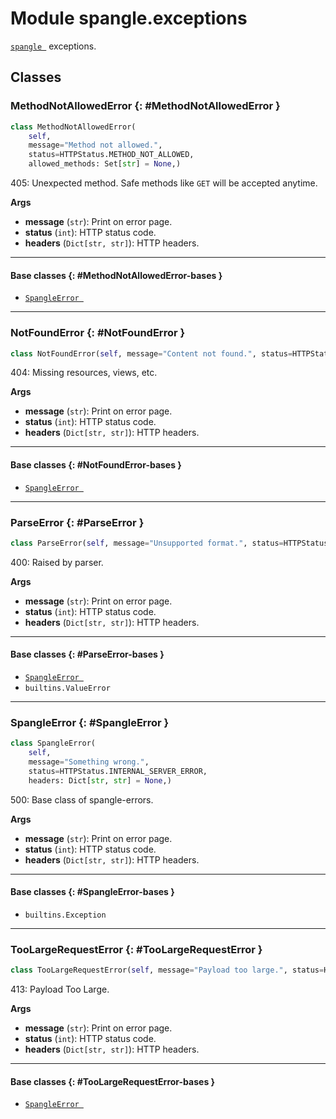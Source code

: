 # Module spangle.exceptions

[`spangle `](../) exceptions.


## Classes

### MethodNotAllowedError {: #MethodNotAllowedError }

```python
class MethodNotAllowedError(
    self,
    message="Method not allowed.",
    status=HTTPStatus.METHOD_NOT_ALLOWED,
    allowed_methods: Set[str] = None,)
```

405: Unexpected method. Safe methods like `GET` will be accepted anytime.

**Args**

* **message** (`str`): Print on error page.
* **status** (`int`): HTTP status code.
* **headers** (`Dict[str, str]`): HTTP headers.


------

#### Base classes {: #MethodNotAllowedError-bases }

* [`SpangleError `](./#SpangleError)


------

### NotFoundError {: #NotFoundError }

```python
class NotFoundError(self, message="Content not found.", status=HTTPStatus.NOT_FOUND)
```

404: Missing resources, views, etc.

**Args**

* **message** (`str`): Print on error page.
* **status** (`int`): HTTP status code.
* **headers** (`Dict[str, str]`): HTTP headers.


------

#### Base classes {: #NotFoundError-bases }

* [`SpangleError `](./#SpangleError)


------

### ParseError {: #ParseError }

```python
class ParseError(self, message="Unsupported format.", status=HTTPStatus.BAD_REQUEST)
```

400: Raised by parser.

**Args**

* **message** (`str`): Print on error page.
* **status** (`int`): HTTP status code.
* **headers** (`Dict[str, str]`): HTTP headers.


------

#### Base classes {: #ParseError-bases }

* [`SpangleError `](./#SpangleError)
* `builtins.ValueError`


------

### SpangleError {: #SpangleError }

```python
class SpangleError(
    self,
    message="Something wrong.",
    status=HTTPStatus.INTERNAL_SERVER_ERROR,
    headers: Dict[str, str] = None,)
```

500: Base class of spangle-errors.

**Args**

* **message** (`str`): Print on error page.
* **status** (`int`): HTTP status code.
* **headers** (`Dict[str, str]`): HTTP headers.


------

#### Base classes {: #SpangleError-bases }

* `builtins.Exception`


------

### TooLargeRequestError {: #TooLargeRequestError }

```python
class TooLargeRequestError(self, message="Payload too large.", status=HTTPStatus.REQUEST_ENTITY_TOO_LARGE)
```

413: Payload Too Large.

**Args**

* **message** (`str`): Print on error page.
* **status** (`int`): HTTP status code.
* **headers** (`Dict[str, str]`): HTTP headers.


------

#### Base classes {: #TooLargeRequestError-bases }

* [`SpangleError `](./#SpangleError)
